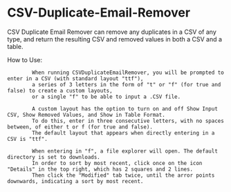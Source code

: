 # CSV-Duplicate-Email-Remover
CSV Duplicate Email Remover can remove any duplicates in a CSV of any type, and return the resulting CSV and removed values in both a CSV and a table.


How to Use:
			
			When running CSVDuplicateEmailRemover, you will be prompted to enter in a CSV (with standard layout "ttf"),
			a series of 3 letters in the form of "t" or "f" (for true and false) to create a custom layouts,
			or a single "f" to be able to input a .CSV file.
			
			A custom layout has the option to turn on and off Show Input CSV, Show Removed Values, and Show in Table Format.
			To do this, enter in three consecutive letters, with no spaces between, of either t or f (for true and false).
			The default layout that appears when directly entering in a CSV is "ttf".
			
			When entering in "f", a file explorer will open. The default directory is set to downloads.
			In order to sort by most recent, click once on the icon "Details" in the top right, which has 2 squares and 2 lines.
			Then click the "Modified" tab twice, until the arror points downwards, indicating a sort by most recent.		
